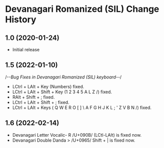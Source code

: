 Devanagari Romanized (SIL) Change History
====================

1.0 (2020-01-24)
-------------------------
* Initial release

1.5 (2022-01-10)
-------------------------
/*--Bug Fixes in Devanagari Romanized (SIL) keyboard--*/

* LCtrl + LAlt + Key (Numbers) fixed.
* LCtrl + LAlt + Shift + Key (1 2 3 4 5 A L Z /) fixed.
* RAlt + Shift + ; fixed.
* LCtrl + LAlt + Shift + ; fixed.
* LCtrl + LAlt + Keys ( Q W E R O [ ] \ A F G H J K L ; ' Z V B N /) fixed.

1.6 (2022-02-14)
-------------------------
* Devanagari Letter Vocalic- R /U+090B/ (LCtl-LAlt) is fixed now.
* Devanagari Double Danda > /U+0965/ Shift + | is fixed now.
